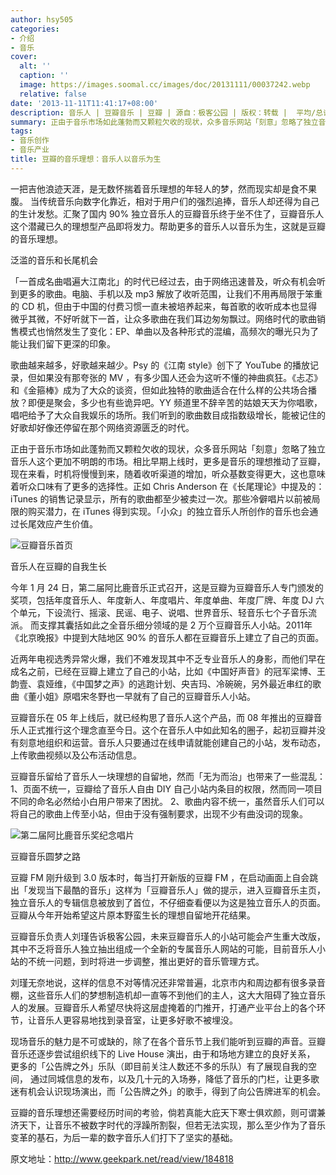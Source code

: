 ```yaml
---
author: hsy505
categories:
- 介绍
- 音乐
cover:
  alt: ''
  caption: ''
  image: https://images.soomal.cc/images/doc/20131111/00037242.webp
  relative: false
date: '2013-11-11T11:41:17+08:00'
description: 音乐人 | 豆瓣音乐 | 豆瓣 | 源自：极客公园 | 版权：转载 |  平均/总评分：10.00/10
summary: 正由于音乐市场如此蓬勃而又颗粒欠收的现状，众多音乐网站「刻意」忽略了独立音乐人这个更加不明朗的市场。相比早期上线时，更多是音乐的理想推动了豆瓣，现在来看，时机将慢慢到来，随着收听渠道的增加，听众基数变得更大，这也意味着听众口味有了更多的选择性……
tags:
- 音乐创作
- 音乐产业
title: 豆瓣的音乐理想：音乐人以音乐为生
---
```


一把吉他浪迹天涯，是无数怀揣着音乐理想的年轻人的梦，然而现实却是食不果腹。 当传统音乐向数字化靠近，相对于用户们的强烈追捧，音乐人却还得为自己的生计发愁。汇聚了国内 90% 独立音乐人的豆瓣音乐终于坐不住了，豆瓣音乐人这个潜藏已久的理想型产品即将发力。帮助更多的音乐人以音乐为生，这就是豆瓣的音乐理想。

泛滥的音乐和长尾机会

「一首成名曲唱遍大江南北」的时代已经过去，由于网络迅速普及，听众有机会听到更多的歌曲。电脑、手机以及 mp3 解放了收听范围，让我们不用再局限于笨重的 CD 机，但由于中国的付费习惯一直未被培养起来，每首歌的收听成本也显得微乎其微，不好听就下一首，让众多歌曲在我们耳边匆匆飘过。网络时代的歌曲销售模式也悄然发生了变化：EP、单曲以及各种形式的混编，高频次的曝光只为了能让我们留下更深的印象。

歌曲越来越多，好歌越来越少。Psy 的《江南 style》创下了 YouTube 的播放记录，但如果没有那夸张的 MV ，有多少国人还会为这听不懂的神曲疯狂。《忐忑》和《金箍棒》成为了大众的谈资，但如此独特的歌曲适合在什么样的公共场合播放？即便是聚会，多少也有些诡异吧。YY 频道里不辞辛苦的姑娘天天为你唱歌， 唱吧给予了大众自我娱乐的场所。我们听到的歌曲数目成指数级增长，能被记住的好歌却好像还停留在那个网络资源匮乏的时代。

正由于音乐市场如此蓬勃而又颗粒欠收的现状，众多音乐网站「刻意」忽略了独立音乐人这个更加不明朗的市场。相比早期上线时，更多是音乐的理想推动了豆瓣，现在来看，时机将慢慢到来，随着收听渠道的增加，听众基数变得更大，这也意味着听众口味有了更多的选择性。正如 Chris Anderson 在《长尾理论》中提及的：iTunes 的销售记录显示，所有的歌曲都至少被卖过一次。那些冷僻唱片以前被局限的购买潜力，在 iTunes 得到实现。「小众」的独立音乐人所创作的音乐也会通过长尾效应产生价值。

![豆瓣音乐首页](https://images.soomal.cc/images/doc/20131111/00037241.webp)





音乐人在豆瓣的自我生长

今年 1 月 24 日，第二届阿比鹿音乐正式召开，这是豆瓣为豆瓣音乐人专门颁发的奖项，包括年度音乐人、年度新人、年度唱片、年度单曲、年度厂牌、年度 DJ 六个单元，下设流行、摇滚、民谣、电子、说唱、世界音乐、轻音乐七个子音乐流派。 而支撑其囊括如此之全音乐细分领域的是 2 万个豆瓣音乐人小站。2011年《北京晚报》中提到大陆地区 90% 的音乐人都在豆瓣音乐上建立了自己的页面。

近两年电视选秀异常火爆，我们不难发现其中不乏专业音乐人的身影，而他们早在成名之前，已经在豆瓣上建立了自己的小站，比如《中国好声音》的冠军梁博、王韵壹、袁娅维，《中国梦之声》的逃跑计划、央吉玛、冷碗碗，另外最近串红的歌曲《董小姐》原唱宋冬野也一早就有了自己的豆瓣音乐人小站。

豆瓣音乐在 05 年上线后，就已经构思了音乐人这个产品，而 08 年推出的豆瓣音乐人正式推行这个理念直至今日。这个在音乐人中如此知名的圈子，起初豆瓣并没有刻意地组织和运营。音乐人只要通过在线申请就能创建自己的小站，发布动态， 上传歌曲视频以及公布活动信息。

豆瓣音乐留给了音乐人一块理想的自留地，然而「无为而治」也带来了一些混乱：1、页面不统一，豆瓣给了音乐人自由 DIY 自己小站内条目的权限，然而同一项目不同的命名必然给小白用户带来了困扰。 2、歌曲内容不统一，虽然音乐人们可以将自己的歌曲上传至小站，但由于没有强制要求，出现不少有曲没词的现象。

![第二届阿比鹿音乐奖纪念唱片](https://images.soomal.cc/images/doc/20131111/00037240.webp)





豆瓣音乐圆梦之路

豆瓣 FM 刚升级到 3.0 版本时，每当打开新版的豆瓣 FM ，在启动画面上自会跳出「发现当下最酷的音乐」这样为「豆瓣音乐人」做的提示，进入豆瓣音乐主页， 独立音乐人的专辑信息被放到了首位，不仔细查看便以为这是独立音乐人的页面。 豆瓣从今年开始希望这片原本野蛮生长的理想自留地开花结果。

豆瓣音乐负责人刘瑾告诉极客公园，未来豆瓣音乐人的小站可能会产生重大改版，其中不乏将音乐人独立抽出组成一个全新的专属音乐人网站的可能，目前音乐人小站的不统一问题，到时将进一步调整，推出更好的音乐管理方式。

刘瑾无奈地说，这样的信息不对等情况还非常普遍，北京市内和周边都有很多录音棚，这些音乐人们的梦想制造机却一直等不到他们的主人，这大大阻碍了独立音乐人的发展。豆瓣音乐人希望尽快将这层虚掩着的门推开，打通产业平台上的各个环节，让音乐人更容易地找到录音室，让更多好歌不被埋没。

现场音乐的魅力是不可或缺的，除了在各个音乐节上我们能听到豆瓣的声音。豆瓣音乐还逐步尝试组织线下的 Live House 演出，由于和场地方建立的良好关系， 更多的「公告牌之外」乐队（即目前关注人数还不多的乐队）有了展现自我的空间， 通过同城信息的发布，以及几十元的入场券，降低了音乐的门栏，让更多歌迷有机会认识现场演出，而「公告牌之外」的歌手，得到了向公告牌进军的机会。

豆瓣的音乐理想还需要经历时间的考验，倘若真能大庇天下寒士俱欢颜，则可谓兼济天下，让音乐不被数字时代的浮躁所割裂，但若无法实现，那么至少作为了音乐变革的基石，为后一辈的数字音乐人们打下了坚实的基础。

原文地址：http://www.geekpark.net/read/view/184818